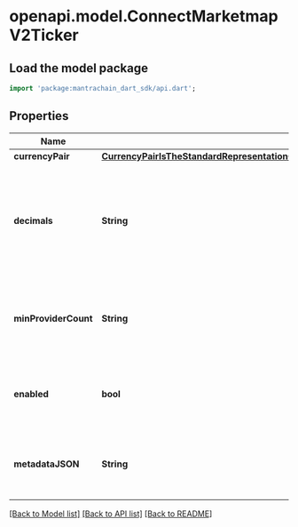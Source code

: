 # openapi.model.ConnectMarketmapV2Ticker

## Load the model package
```dart
import 'package:mantrachain_dart_sdk/api.dart';
```

## Properties
Name | Type | Description | Notes
------------ | ------------- | ------------- | -------------
**currencyPair** | [**CurrencyPairIsTheStandardRepresentationOfAPairOfAssetsWhereOneBaseIsPricedInTermsOfTheOtherQuote**](CurrencyPairIsTheStandardRepresentationOfAPairOfAssetsWhereOneBaseIsPricedInTermsOfTheOtherQuote.md) |  | [optional] 
**decimals** | **String** | Decimals is the number of decimal places for the ticker. The number of decimal places is used to convert the price to a human-readable format. | [optional] 
**minProviderCount** | **String** | MinProviderCount is the minimum number of providers required to consider the ticker valid. | [optional] 
**enabled** | **bool** | Enabled is the flag that denotes if the Ticker is enabled for price fetching by an oracle. | [optional] 
**metadataJSON** | **String** | MetadataJSON is a string of JSON that encodes any extra configuration for the given ticker. | [optional] 

[[Back to Model list]](../README.md#documentation-for-models) [[Back to API list]](../README.md#documentation-for-api-endpoints) [[Back to README]](../README.md)


